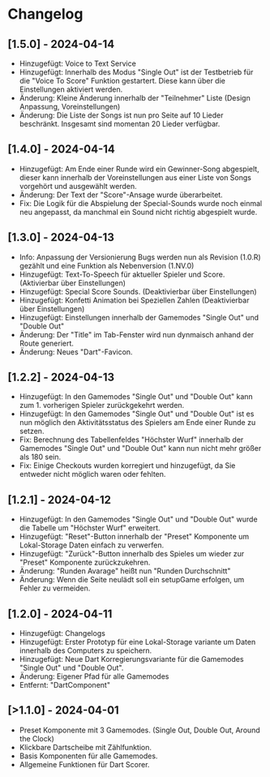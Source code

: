 # Changelog

## [1.5.0] - 2024-04-14
- Hinzugefügt: Voice to Text Service
- Hinzugefügt: Innerhalb des Modus "Single Out" ist der Testbetrieb für die "Voice To Score" Funktion gestartert. Diese kann über die Einstellungen aktiviert werden.
- Änderung: Kleine Änderung innerhalb der "Teilnehmer" Liste (Design Anpassung, Voreinstellungen)
- Änderung: Die Liste der Songs ist nun pro Seite auf 10 Lieder beschränkt. Insgesamt sind momentan 20 Lieder verfügbar.

## [1.4.0] - 2024-04-14
- Hinzugefügt: Am Ende einer Runde wird ein Gewinner-Song abgespielt, dieser kann innerhalb der Voreinstellungen aus einer Liste von Songs vorgehört und ausgewählt werden.
- Änderung: Der Text der "Score"-Ansage wurde überarbeitet.
- Fix: Die Logik für die Abspielung der Special-Sounds wurde noch einmal neu angepasst, da manchmal ein Sound nicht richtig abgespielt wurde.

## [1.3.0] - 2024-04-13
- Info: Anpassung der Versionierung Bugs werden nun als Revision (1.0.R) gezählt und eine Funktion als Nebenversion (1.NV.0)
- Hinzugefügt: Text-To-Speech für aktueller Spieler und Score. (Aktivierbar über Einstellungen)
- Hinzugefügt: Special Score Sounds. (Deaktivierbar über Einstellungen)
- Hinzugefügt: Konfetti Animation bei Speziellen Zahlen (Deaktivierbar über Einstellungen)
- Hinzugefügt: Einstellungen innerhalb der Gamemodes "Single Out" und "Double Out"
- Änderung: Der "Title" im Tab-Fenster wird nun dynmaisch anhand der Route generiert.
- Änderung: Neues "Dart"-Favicon.

## [1.2.2] - 2024-04-13
- Hinzugefügt: In den Gamemodes "Single Out" und "Double Out" kann zum 1. vorherigen Spieler zurückgekehrt werden.
- Hinzugefügt: In den Gamemodes "Single Out" und "Double Out" ist es nun möglich den Aktivitätsstatus des Spielers am Ende einer Runde zu setzen.
- Fix: Berechnung des Tabellenfeldes "Höchster Wurf" innerhalb der Gamemodes "Single Out" und "Double Out" kann nun nicht mehr größer als 180 sein.
- Fix: Einige Checkouts wurden korregiert und hinzugefügt, da Sie entweder nicht möglich waren oder fehlten. 

## [1.2.1] - 2024-04-12
- Hinzugefügt: In den Gamemodes "Single Out" und "Double Out" wurde die Tabelle um "Höchster Wurf" erweitert.
- Hinzugefügt: "Reset"-Button innerhalb der "Preset" Komponente um Lokal-Storage Daten einfach zu verwerfen.
- Hinzugefügt: "Zurück"-Button innerhalb des Spieles um wieder zur "Preset" Komponente zurückzukehren.
- Änderung: "Runden Avarage" heißt nun "Runden Durchschnitt"
- Änderung: Wenn die Seite neulädt soll ein setupGame erfolgen, um Fehler zu vermeiden.


## [1.2.0] - 2024-04-11
- Hinzugefügt: Changelogs
- Hinzugefügt: Erster Prototyp für eine Lokal-Storage variante um Daten innerhalb des Computers zu speichern.
- Hinzugefügt: Neue Dart Korregierungsvariante für die Gamemodes "Single Out" und "Double Out".
- Änderung: Eigener Pfad für alle Gamemodes 
- Entfernt: "DartComponent"

## [>1.1.0] - 2024-04-01
- Preset Komponente mit 3 Gamemodes. (Single Out, Double Out, Around the Clock)
- Klickbare Dartscheibe mit Zählfunktion.
- Basis Komponenten für alle Gamemodes.
- Allgemeine Funktionen für Dart Scorer.